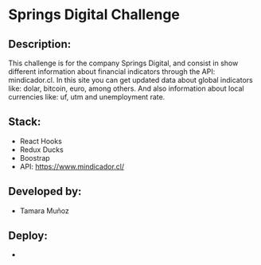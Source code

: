 # Springs Digital Challenge 

## Description: 
This challenge is for the company Springs Digital, and consist in show different information about financial indicators through the API: mindicador.cl. In this site you can get updated data about global indicators like: dolar, bitcoin, euro, among others. And also information about local currencies like: uf, utm and unemployment rate. 

## Stack: 
- React Hooks
- Redux Ducks
- Boostrap
- API: https://www.mindicador.cl/

## Developed by:
- Tamara Muñoz

## Deploy: 
- 